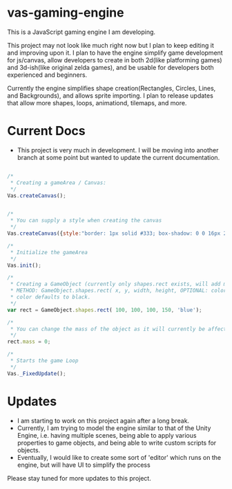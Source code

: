 # vas-gaming-engine
This is a JavaScript gaming engine I am developing.


This project may not look like much right now but I plan to keep editing it and improving upon it. I plan to have the engine simplify game development for js/canvas, allow developers to create in both 2d(like platforming games) and 3d-ish(like original zelda games), and be usable for developers both experienced and beginners.

Currently the engine simplifies shape creation(Rectangles, Circles, Lines, and Backgrounds), and allows sprite importing. I plan to release updates that allow more shapes, loops, animationd, tilemaps, and more.

# Current Docs

- This project is very much in development. I will be moving into another branch at some point but wanted to update the current documentation.

```js

/*
 * Creating a gameArea / Canvas:
 */
Vas.createCanvas();


/*
 * You can supply a style when creating the canvas
 */
Vas.createCanvas({style:"border: 1px solid #333; box-shadow: 0 0 16px 2px rgba(0,0,0,1);"})

/*
 * Initialize the gameArea
 */
Vas.init();

/*
 * Creating a GameObject (currently only shapes.rect exists, will add more soon)
 * METHOD: GameObject.shapes.rect( x, y, width, height, OPTIONAL: color);
 * color defaults to black.
 */
var rect = GameObject.shapes.rect( 100, 100, 100, 150, 'blue');

/*
 * You can change the mass of the object as it will currently be affected by gravity. Default = 1
 */
rect.mass = 0;

/*
 * Starts the game Loop
 */
Vas._FixedUpdate();

```


# Updates

- I am starting to work on this project again after a long break.
- Currently, I am trying to model the engine similar to that of the Unity Engine, i.e. having multiple scenes, being able to apply various properties to game objects, and being able to write custom scripts for objects.
- Eventually, I would like to create some sort of 'editor' which runs on the engine, but will have UI to simplify the process

Please stay tuned for more updates to this project.
